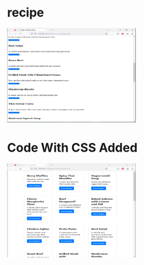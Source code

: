 # recipe

<img src="https://github.com/curiousabel/recipe/blob/main/justhtml.PNG" width="300px" height="220px" />

# Code With CSS Added
<img src="https://github.com/curiousabel/recipe/blob/main/withcss.PNG" width="300px" height="220px" />
